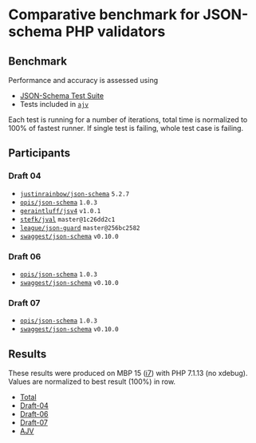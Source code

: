 # Comparative benchmark for JSON-schema PHP validators

## Benchmark

Performance and accuracy is assessed using
* [JSON-Schema Test Suite](https://github.com/json-schema-org/JSON-Schema-Test-Suite.git)
* Tests included in [`ajv`](https://github.com/epoberezkin/ajv/tree/master/spec/tests/schemas)

Each test is running for a number of iterations, total time is normalized to 100% of fastest runner.
If single test is failing, whole test case is failing.

## Participants

### Draft 04

* [`justinrainbow/json-schema`](https://github.com/justinrainbow/json-schema) `5.2.7`
* [`opis/json-schema`](https://github.com/opis/json-schema) `1.0.3`
* [`geraintluff/jsv4`](https://github.com/geraintluff/jsv4-php) `v1.0.1`
* [`stefk/jval`](https://github.com/stefk/JVal) `master@1c26dd2c1`
* [`league/json-guard`](https://github.com/thephpleague/json-guard) `master@256bc2582`
* [`swaggest/json-schema`](https://github.com/swaggest/php-json-schema) `v0.10.0`

### Draft 06

* [`opis/json-schema`](https://github.com/opis/json-schema) `1.0.3`
* [`swaggest/json-schema`](https://github.com/swaggest/php-json-schema) `v0.10.0`

### Draft 07

* [`opis/json-schema`](https://github.com/opis/json-schema) `1.0.3`
* [`swaggest/json-schema`](https://github.com/swaggest/php-json-schema) `v0.10.0`

## Results

These results were produced on MBP 15 ([i7](https://www.cpubenchmark.net/cpu.php?cpu=Intel+Core+i7-4770HQ+%40+2.20GHz)) with PHP 7.1.13 (no xdebug).
Values are normalized to best result (100%) in row.

* [Total](report-total.md)
* [Draft-04](report-draft-04.md)
* [Draft-06](report-draft-06.md)
* [Draft-07](report-draft-07.md)
* [AJV](report-ajv.md)